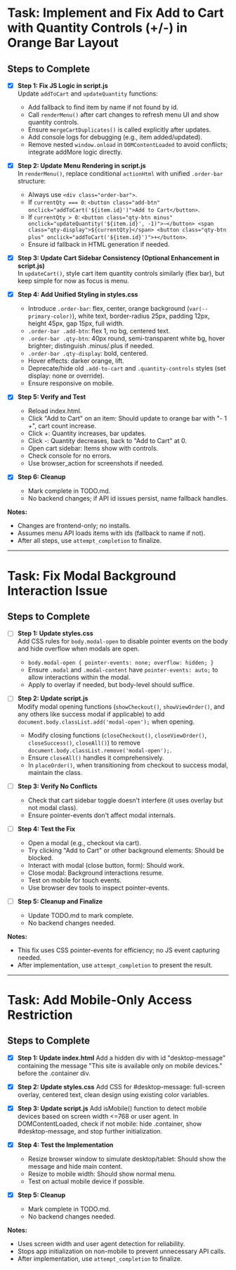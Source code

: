 # Task: Implement and Fix Add to Cart with Quantity Controls (+/-) in Orange Bar Layout

## Steps to Complete

- [x] **Step 1: Fix JS Logic in script.js**  
  Update `addToCart` and `updateQuantity` functions:  
  - Add fallback to find item by name if not found by id.  
  - Call `renderMenu()` after cart changes to refresh menu UI and show quantity controls.  
  - Ensure `mergeCartDuplicates()` is called explicitly after updates.  
  - Add console logs for debugging (e.g., item added/updated).  
  - Remove nested `window.onload` in `DOMContentLoaded` to avoid conflicts; integrate addMore logic directly.

- [x] **Step 2: Update Menu Rendering in script.js**  
  In `renderMenu()`, replace conditional `actionHtml` with unified `.order-bar` structure:  
  - Always use `<div class="order-bar">`.  
  - If `currentQty === 0`: `<button class="add-btn" onclick="addToCart('${item.id}')">Add to Cart</button>`.  
  - If `currentQty > 0`: `<button class="qty-btn minus" onclick="updateQuantity('${item.id}', -1)">−</button> <span class="qty-display">${currentQty}</span> <button class="qty-btn plus" onclick="addToCart('${item.id}')">+</button>`.  
  - Ensure id fallback in HTML generation if needed.

- [x] **Step 3: Update Cart Sidebar Consistency (Optional Enhancement in script.js)**  
  In `updateCart()`, style cart item quantity controls similarly (flex bar), but keep simple for now as focus is menu.

- [x] **Step 4: Add Unified Styling in styles.css**  
  - Introduce `.order-bar`: flex, center, orange background (`var(--primary-color)`), white text, border-radius 25px, padding 12px, height 45px, gap 15px, full width.  
  - `.order-bar .add-btn`: flex 1, no bg, centered text.  
  - `.order-bar .qty-btn`: 40px round, semi-transparent white bg, hover brighter; distinguish .minus/.plus if needed.  
  - `.order-bar .qty-display`: bold, centered.  
  - Hover effects: darker orange, lift.  
  - Deprecate/hide old `.add-to-cart` and `.quantity-controls` styles (set display: none or override).  
  - Ensure responsive on mobile.

- [x] **Step 5: Verify and Test**  
  - Reload index.html.  
  - Click "Add to Cart" on an item: Should update to orange bar with "- 1 +", cart count increase.  
  - Click +: Quantity increases, bar updates.  
  - Click -: Quantity decreases, back to "Add to Cart" at 0.  
  - Open cart sidebar: Items show with controls.  
  - Check console for no errors.  
  - Use browser_action for screenshots if needed.

- [x] **Step 6: Cleanup**  
  - Mark complete in TODO.md.  
  - No backend changes; if API id issues persist, name fallback handles.

**Notes:**  
- Changes are frontend-only; no installs.  
- Assumes menu API loads items with ids (fallback to name if not).  
- After all steps, use `attempt_completion` to finalize.

---

# Task: Fix Modal Background Interaction Issue

## Steps to Complete

- [ ] **Step 1: Update styles.css**  
  Add CSS rules for `body.modal-open` to disable pointer events on the body and hide overflow when modals are open.  
  - `body.modal-open { pointer-events: none; overflow: hidden; }`  
  - Ensure `.modal` and `.modal-content` have `pointer-events: auto;` to allow interactions within the modal.  
  - Apply to overlay if needed, but body-level should suffice.

- [ ] **Step 2: Update script.js**  
  Modify modal opening functions (`showCheckout()`, `showViewOrder()`, and any others like success modal if applicable) to add `document.body.classList.add('modal-open');` when opening.  
  - Modify closing functions (`closeCheckout()`, `closeViewOrder()`, `closeSuccess()`, `closeAll()`) to remove `document.body.classList.remove('modal-open');`.  
  - Ensure `closeAll()` handles it comprehensively.  
  - In `placeOrder()`, when transitioning from checkout to success modal, maintain the class.

- [ ] **Step 3: Verify No Conflicts**  
  - Check that cart sidebar toggle doesn't interfere (it uses overlay but not modal class).  
  - Ensure pointer-events don't affect modal internals.

- [ ] **Step 4: Test the Fix**  
  - Open a modal (e.g., checkout via cart).  
  - Try clicking "Add to Cart" or other background elements: Should be blocked.  
  - Interact with modal (close button, form): Should work.  
  - Close modal: Background interactions resume.  
  - Test on mobile for touch events.  
  - Use browser dev tools to inspect pointer-events.

- [ ] **Step 5: Cleanup and Finalize**  
  - Update TODO.md to mark complete.  
  - No backend changes needed.

**Notes:**
- This fix uses CSS pointer-events for efficiency; no JS event capturing needed.
- After implementation, use `attempt_completion` to present the result.

---

# Task: Add Mobile-Only Access Restriction

## Steps to Complete

- [x] **Step 1: Update index.html**
  Add a hidden div with id "desktop-message" containing the message "This site is available only on mobile devices." before the .container div.

- [x] **Step 2: Update styles.css**
  Add CSS for #desktop-message: full-screen overlay, centered text, clean design using existing color variables.

- [x] **Step 3: Update script.js**
  Add isMobile() function to detect mobile devices based on screen width <=768 or user agent.
  In DOMContentLoaded, check if not mobile: hide .container, show #desktop-message, and stop further initialization.

- [x] **Step 4: Test the Implementation**
  - Resize browser window to simulate desktop/tablet: Should show the message and hide main content.
  - Resize to mobile width: Should show normal menu.
  - Test on actual mobile device if possible.

- [x] **Step 5: Cleanup**
  - Mark complete in TODO.md.
  - No backend changes needed.

**Notes:**
- Uses screen width and user agent detection for reliability.
- Stops app initialization on non-mobile to prevent unnecessary API calls.
- After implementation, use `attempt_completion` to finalize.
